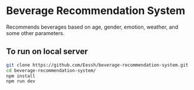 # Beverage Recommendation System

Recommends beverages based on age, gender, emotion, weather, and some other parameters.

## To run on local server
```bash
git clone https://github.com/Eessh/beverage-recommendation-system.git
cd beverage-recommendation-system/
npm install
npm run dev
```

